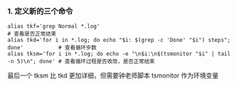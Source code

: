 ### 1. 定义新的三个命令

```
alias tkf='grep Normal *.log'                                                          # 查看是否正常结束
alias tkd='for i in *.log; do echo "$i: $(grep -c 'Done' "$i") steps"; done'           # 查看循环步数
alias tksm='for i in *.log; do echo -e "\n$i:\n$(tsmonitor "$i" | tail -n 5)\n"; done' # 查看循环过程是否收敛，是否正常结束
```
最后一个 tksm 比 tkd 更加详细，但需要钟老师脚本 tsmonitor 作为环境变量